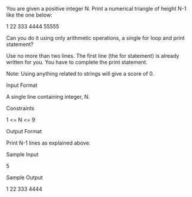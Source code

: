 You are given a positive integer N. Print a numerical triangle of height N-1 like the one below:

1
22
333
4444
55555

Can you do it using only arithmetic operations, a single for loop and print statement?

Use no more than two lines. The first line (the for statement) is already written for you. You have to complete the print statement.

Note: Using anything related to strings will give a score of 0.

Input Format

A single line containing integer, N.

Constraints

1 <= N <= 9

Output Format

Print N-1 lines as explained above.

Sample Input

5

Sample Output

1
22
333
4444